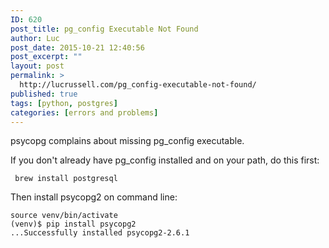 ```yaml
---
ID: 620
post_title: pg_config Executable Not Found
author: Luc
post_date: 2015-10-21 12:40:56
post_excerpt: ""
layout: post
permalink: >
  http://lucrussell.com/pg_config-executable-not-found/
published: true
tags: [python, postgres]
categories: [errors and problems]
---
```


psycopg complains about missing pg_config executable.

If you don't already have pg_config installed and on your path, do this first:

     brew install postgresql 
    

Then install psycopg2 on command line:

    source venv/bin/activate
    (venv)$ pip install psycopg2
    ...Successfully installed psycopg2-2.6.1

